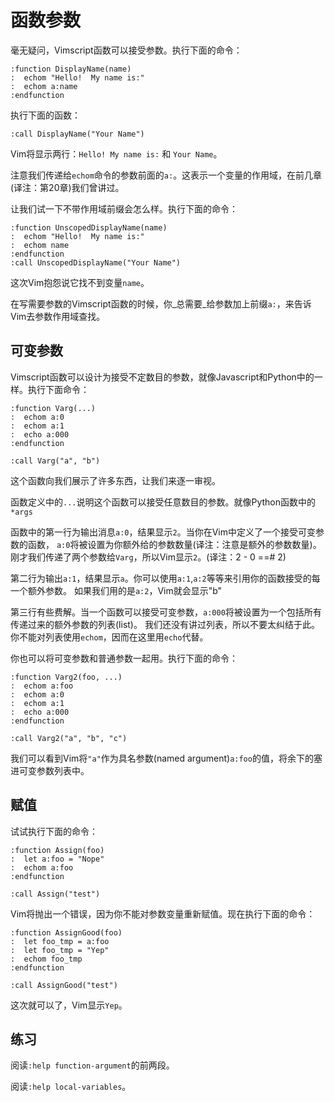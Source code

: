# 函数参数

毫无疑问，Vimscript函数可以接受参数。执行下面的命令：

    
    
    :function DisplayName(name)
    :  echom "Hello!  My name is:"
    :  echom a:name
    :endfunction

执行下面的函数：

    
    
    :call DisplayName("Your Name")

Vim将显示两行：`Hello! My name is:` 和 `Your Name`。

注意我们传递给`echom`命令的参数前面的`a:`。这表示一个变量的作用域，在前几章(译注：第20章)我们曾讲过。

让我们试一下不带作用域前缀会怎么样。执行下面的命令：

    
    
    :function UnscopedDisplayName(name)
    :  echom "Hello!  My name is:"
    :  echom name
    :endfunction
    :call UnscopedDisplayName("Your Name")

这次Vim抱怨说它找不到变量`name`。

在写需要参数的Vimscript函数的时候，你_总需要_给参数加上前缀`a:`，来告诉Vim去参数作用域查找。

## 可变参数

Vimscript函数可以设计为接受不定数目的参数，就像Javascript和Python中的一样。执行下面命令：

    
    
    :function Varg(...)
    :  echom a:0
    :  echom a:1
    :  echo a:000
    :endfunction
    
    :call Varg("a", "b")

这个函数向我们展示了许多东西，让我们来逐一审视。

函数定义中的`...`说明这个函数可以接受任意数目的参数。就像Python函数中的`*args`

函数中的第一行为输出消息`a:0`，结果显示`2`。当你在Vim中定义了一个接受可变参数的函数，
`a:0`将被设置为你额外给的参数数量(译注：注意是额外的参数数量)。 刚才我们传递了两个参数给`Varg`，所以Vim显示`2`。(译注：2 - 0
==# 2)

第二行为输出`a:1`，结果显示`a`。你可以使用`a:1`,`a:2`等等来引用你的函数接受的每一个额外参数。
如果我们用的是`a:2`，Vim就会显示"b"

第三行有些费解。当一个函数可以接受可变参数，`a:000`将被设置为一个包括所有传递过来的额外参数的列表(list)。
我们还没有讲过列表，所以不要太纠结于此。你不能对列表使用`echom`，因而在这里用`echo`代替。

你也可以将可变参数和普通参数一起用。执行下面的命令：

    
    
    :function Varg2(foo, ...)
    :  echom a:foo
    :  echom a:0
    :  echom a:1
    :  echo a:000
    :endfunction
    
    :call Varg2("a", "b", "c")

我们可以看到Vim将`"a"`作为具名参数(named argument)`a:foo`的值，将余下的塞进可变参数列表中。

## 赋值

试试执行下面的命令：

    
    
    :function Assign(foo)
    :  let a:foo = "Nope"
    :  echom a:foo
    :endfunction
    
    :call Assign("test")

Vim将抛出一个错误，因为你不能对参数变量重新赋值。现在执行下面的命令：

    
    
    :function AssignGood(foo)
    :  let foo_tmp = a:foo
    :  let foo_tmp = "Yep"
    :  echom foo_tmp
    :endfunction
    
    :call AssignGood("test")

这次就可以了，Vim显示`Yep`。

## 练习

阅读`:help function-argument`的前两段。

阅读`:help local-variables`。

